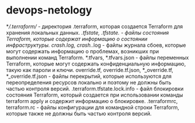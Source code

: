 # devops-netology
**/.terraform/* - директория .terraform, которая создается Terraform для хранения локальных данных.
*.tfstate, .tfstate. - файлы состояния Terraform, которые содержат информацию о состоянии инфраструктуры.
crash.log, crash.*.log - файлы журнала сбоев, которые могут содержать информацию о проблемах, возникших при выполнении команд Terraform.
*.tfvars, *.tfvars.json - файлы переменных Terraform, которые могут содержать конфиденциальную информацию, такую как пароли и ключи.
override.tf, override.tf.json, *_override.tf, *_override.tf.json - файлы перекрытий, которые используются для переопределения ресурсов локально и поэтому не должны быть частью контроля версий.
.terraform.tfstate.lock.info - файл блокировки состояния Terraform, который создается при использовании команды terraform apply и содержит информацию о блокировке.
.terraformrc, terraform.rc - файлы конфигурации для командной строки Terraform, которые также не должны быть частью контроля версий.
